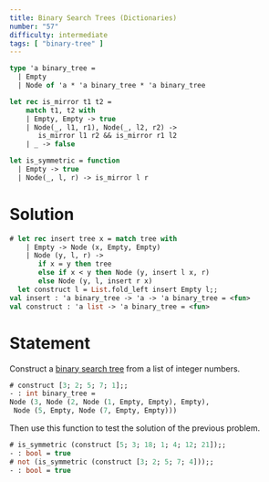 ```yaml
---
title: Binary Search Trees (Dictionaries)
number: "57"
difficulty: intermediate
tags: [ "binary-tree" ]
---
```


```ocaml
type 'a binary_tree =
  | Empty
  | Node of 'a * 'a binary_tree * 'a binary_tree

let rec is_mirror t1 t2 =
    match t1, t2 with
    | Empty, Empty -> true
    | Node(_, l1, r1), Node(_, l2, r2) ->
       is_mirror l1 r2 && is_mirror r1 l2
    | _ -> false

let is_symmetric = function
  | Empty -> true
  | Node(_, l, r) -> is_mirror l r
```

# Solution

```ocaml
# let rec insert tree x = match tree with
    | Empty -> Node (x, Empty, Empty)
    | Node (y, l, r) ->
       if x = y then tree
       else if x < y then Node (y, insert l x, r)
       else Node (y, l, insert r x)
  let construct l = List.fold_left insert Empty l;;
val insert : 'a binary_tree -> 'a -> 'a binary_tree = <fun>
val construct : 'a list -> 'a binary_tree = <fun>
```

# Statement

Construct a 
[binary search tree](http://en.wikipedia.org/wiki/Binary_search_tree) 
from a list of integer numbers.

```ocaml
# construct [3; 2; 5; 7; 1];;
- : int binary_tree =
Node (3, Node (2, Node (1, Empty, Empty), Empty),
 Node (5, Empty, Node (7, Empty, Empty)))
```

Then use this function to test the solution of the previous problem.

```ocaml
# is_symmetric (construct [5; 3; 18; 1; 4; 12; 21]);;
- : bool = true
# not (is_symmetric (construct [3; 2; 5; 7; 4]));;
- : bool = true
```
